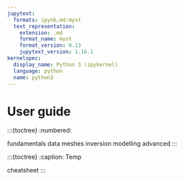 ```yaml
---
jupytext:
  formats: ipynb,md:myst
  text_representation:
    extension: .md
    format_name: myst
    format_version: 0.13
    jupytext_version: 1.16.1
kernelspec:
  display_name: Python 3 (ipykernel)
  language: python
  name: python3
---
```


# User guide

:::{toctree}
:numbered:

fundamentals
data
meshes
inversion
modelling
advanced
:::

:::{toctree}
:caption: Temp

cheatsheet
:::